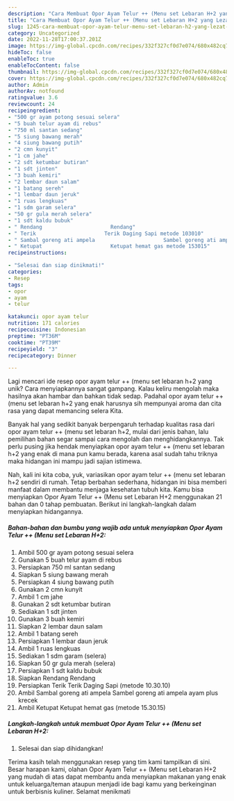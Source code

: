 ```yaml
---
description: "Cara Membuat Opor Ayam Telur ++ (Menu set Lebaran H+2 yang Lezat Sekali"
title: "Cara Membuat Opor Ayam Telur ++ (Menu set Lebaran H+2 yang Lezat Sekali"
slug: 1245-cara-membuat-opor-ayam-telur-menu-set-lebaran-h2-yang-lezat-sekali
category: Uncategorized
date: 2022-11-28T17:00:37.201Z
image: https://img-global.cpcdn.com/recipes/332f327cf0d7e074/680x482cq70/opor-ayam-telur-menu-set-lebaran-h2-foto-resep-utama.jpg
hideToc: false
enableToc: true
enableTocContent: false
thumbnail: https://img-global.cpcdn.com/recipes/332f327cf0d7e074/680x482cq70/opor-ayam-telur-menu-set-lebaran-h2-foto-resep-utama.jpg
cover: https://img-global.cpcdn.com/recipes/332f327cf0d7e074/680x482cq70/opor-ayam-telur-menu-set-lebaran-h2-foto-resep-utama.jpg
author: Admin
authorAv: notfound
ratingvalue: 3.6
reviewcount: 24
recipeingredient:
- "500 gr ayam potong sesuai selera"
- "5 buah telur ayam di rebus"
- "750 ml santan sedang"
- "5 siung bawang merah"
- "4 siung bawang putih"
- "2 cmn kunyit"
- "1 cm jahe"
- "2 sdt ketumbar butiran"
- "1 sdt jinten"
- "3 buah kemiri"
- "2 lembar daun salam"
- "1 batang sereh"
- "1 lembar daun jeruk"
- "1 ruas lengkuas"
- "1 sdm garam selera"
- "50 gr gula merah selera"
- "1 sdt kaldu bubuk"
- " Rendang                      Rendang"
- " Terik                      Terik Daging Sapi metode 103010"
- " Sambal goreng ati ampela                      Sambel goreng ati ampela ayam plus krecek"
- " Ketupat                      Ketupat hemat gas metode 153015"
recipeinstructions:

- "Selesai dan siap dinikmati!"
categories:
- Resep
tags:
- opor
- ayam
- telur

katakunci: opor ayam telur 
nutrition: 171 calories
recipecuisine: Indonesian
preptime: "PT36M"
cooktime: "PT39M"
recipeyield: "3"
recipecategory: Dinner

---
```





Lagi mencari ide resep opor ayam telur ++ (menu set lebaran h+2 yang unik? Cara menyiapkannya sangat gampang. Kalau keliru mengolah maka hasilnya akan hambar dan bahkan tidak sedap. Padahal opor ayam telur ++ (menu set lebaran h+2 yang enak harusnya sih mempunyai aroma dan cita rasa yang dapat memancing selera Kita.







Banyak hal yang sedikit banyak berpengaruh terhadap kualitas rasa dari opor ayam telur ++ (menu set lebaran h+2, mulai dari jenis bahan, lalu pemilihan bahan segar sampai cara mengolah dan menghidangkannya. Tak perlu pusing jika hendak menyiapkan opor ayam telur ++ (menu set lebaran h+2 yang enak di mana pun kamu berada, karena asal sudah tahu triknya maka hidangan ini mampu jadi sajian istimewa.






Nah, kali ini kita coba, yuk, variasikan opor ayam telur ++ (menu set lebaran h+2 sendiri di rumah. Tetap berbahan sederhana, hidangan ini bisa memberi manfaat dalam membantu menjaga kesehatan tubuh kita. Kamu bisa menyiapkan Opor Ayam Telur ++ (Menu set Lebaran H+2 menggunakan 21 bahan dan 0 tahap pembuatan. Berikut ini langkah-langkah dalam menyiapkan hidangannya.

<!--inarticleads1-->

##### Bahan-bahan dan bumbu yang wajib ada untuk menyiapkan Opor Ayam Telur ++ (Menu set Lebaran H+2:

1. Ambil 500 gr ayam potong sesuai selera
1. Gunakan 5 buah telur ayam di rebus
1. Persiapkan 750 ml santan sedang
1. Siapkan 5 siung bawang merah
1. Persiapkan 4 siung bawang putih
1. Gunakan 2 cmn kunyit
1. Ambil 1 cm jahe
1. Gunakan 2 sdt ketumbar butiran
1. Sediakan 1 sdt jinten
1. Gunakan 3 buah kemiri
1. Siapkan 2 lembar daun salam
1. Ambil 1 batang sereh
1. Persiapkan 1 lembar daun jeruk
1. Ambil 1 ruas lengkuas
1. Sediakan 1 sdm garam (selera)
1. Siapkan 50 gr gula merah (selera)
1. Persiapkan 1 sdt kaldu bubuk
1. Siapkan  Rendang                      Rendang
1. Persiapkan  Terik                      Terik Daging Sapi (metode 10.30.10)
1. Ambil  Sambal goreng ati ampela                      Sambel goreng ati ampela ayam plus krecek
1. Ambil  Ketupat                      Ketupat hemat gas (metode 15.30.15)




<!--inarticleads2-->

##### Langkah-langkah untuk membuat Opor Ayam Telur ++ (Menu set Lebaran H+2:


1. Selesai dan siap dihidangkan!



Terima kasih telah menggunakan resep yang tim kami tampilkan di sini. Besar harapan kami, olahan Opor Ayam Telur ++ (Menu set Lebaran H+2 yang mudah di atas dapat membantu anda menyiapkan makanan yang enak untuk keluarga/teman ataupun menjadi ide bagi kamu yang berkeinginan untuk berbisnis kuliner. Selamat menikmati
